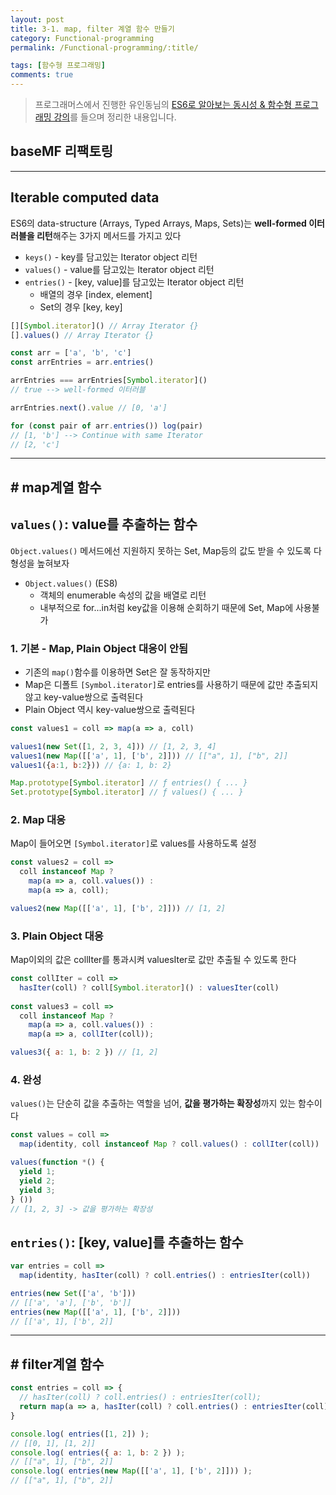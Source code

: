 ```yaml
---
layout: post
title: 3-1. map, filter 계열 함수 만들기
category: Functional-programming
permalink: /Functional-programming/:title/

tags: [함수형 프로그래밍]
comments: true
---
```


>프로그래머스에서 진행한 유인동님의 [ES6로 알아보는 동시성 & 함수형 프로그래밍 강의](https://programmers.co.kr/learn/courses/3409)를 들으며 정리한 내용입니다.

## baseMF 리팩토링

---

## Iterable computed data

ES6의 data-structure (Arrays, Typed Arrays, Maps, Sets)는 **well-formed 이터러블을 리턴**해주는 3가지 메서드를 가지고 있다

* `keys()` - key를 담고있는 Iterator object 리턴
* `values()` - value를 담고있는 Iterator object 리턴
* `entries()` - [key, value]를 담고있는 Iterator object 리턴
  * 배열의 경우 [index, element]
  * Set의 경우 [key, key]

```js
[][Symbol.iterator]() // Array Iterator {}
[].values() // Array Iterator {}

const arr = ['a', 'b', 'c']
const arrEntries = arr.entries()

arrEntries === arrEntries[Symbol.iterator]() 
// true --> well-formed 이터러블

arrEntries.next().value // [0, 'a']

for (const pair of arr.entries()) log(pair)
// [1, 'b'] --> Continue with same Iterator
// [2, 'c']
```

---

## # map계열 함수

## `values()`: value를 추출하는 함수

`Object.values()` 메서드에선 지원하지 못하는 Set, Map등의 값도 받을 수 있도록 다형성을 높혀보자

* `Object.values()` (ES8)
  * 객체의 enumerable 속성의 값을 배열로 리턴 
  * 내부적으로 for...in처럼 key값을 이용해 순회하기 때문에 Set, Map에 사용불가

  
### 1. 기본 - Map, Plain Object 대응이 안됨

* 기존의 `map()`함수를 이용하면 Set은 잘 동작하지만
* Map은 디폴트 `[Symbol.iterator]`로 entries를 사용하기 때문에 값만 추출되지 않고 key-value쌍으로 출력된다
* Plain Object 역시 key-value쌍으로 출력된다

```js
const values1 = coll => map(a => a, coll)

values1(new Set([1, 2, 3, 4])) // [1, 2, 3, 4]
values1(new Map([['a', 1], ['b', 2]])) // [["a", 1], ["b", 2]]
values1({a:1, b:2})) // {a: 1, b: 2}
```

```js
Map.prototype[Symbol.iterator] // ƒ entries() { ... }
Set.prototype[Symbol.iterator] // ƒ values() { ... }
```

### 2. Map 대응

Map이 들어오면 `[Symbol.iterator]`로 values를 사용하도록 설정

```js
const values2 = coll =>
  coll instanceof Map ?
    map(a => a, coll.values()) :
    map(a => a, coll);

values2(new Map([['a', 1], ['b', 2]])) // [1, 2]
```

### 3. Plain Object 대응

Map이외의 값은 collIter를 통과시켜 valuesIter로 값만 추출될 수 있도록 한다

```js
const collIter = coll =>
  hasIter(coll) ? coll[Symbol.iterator]() : valuesIter(coll)
  
const values3 = coll =>
  coll instanceof Map ?
    map(a => a, coll.values()) :
    map(a => a, collIter(coll));

values3({ a: 1, b: 2 }) // [1, 2]
```

### 4. 완성
`values()`는 단순히 값을 추출하는 역할을 넘어, **값을 평가하는 확장성**까지 있는 함수이다

```js
const values = coll =>
  map(identity, coll instanceof Map ? coll.values() : collIter(coll))

values(function *() {
  yield 1;
  yield 2;
  yield 3;
} ())
// [1, 2, 3] -> 값을 평가하는 확장성
```

## `entries()`: [key, value]를 추출하는 함수

```js
var entries = coll =>
  map(identity, hasIter(coll) ? coll.entries() : entriesIter(coll))

entries(new Set(['a', 'b'])) 
// [['a', 'a'], ['b', 'b']]
entries(new Map([['a', 1], ['b', 2]])) 
// [['a', 1], ['b', 2]]
```

---

## # filter계열 함수

```js
const entries = coll => {
  // hasIter(coll) ? coll.entries() : entriesIter(coll);
  return map(a => a, hasIter(coll) ? coll.entries() : entriesIter(coll))
}

console.log( entries([1, 2]) );
// [[0, 1], [1, 2]]
console.log( entries({ a: 1, b: 2 }) );
// [["a", 1], ["b", 2]]
console.log( entries(new Map([['a', 1], ['b', 2]])) );
// [["a", 1], ["b", 2]]
```
